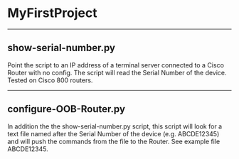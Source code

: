 # MyFirstProject


-------
show-serial-number.py
-------
Point the script to an IP address of a terminal server connected to a Cisco Router with no config.
The script will read the Serial Number of the device.
Tested on Cisco 800 routers.

-------
configure-OOB-Router.py
-------
In addition the the show-serial-number.py script, this script will look for a text file named after the Serial Number of the device (e.g. ABCDE12345) and will push the commands from the file to the Router.
See example file ABCDE12345.

